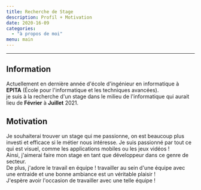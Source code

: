 ```yaml
---
title: Recherche de Stage
description: Profil + Motivation
date: 2020-16-09
categories:
  - "à propos de moi"
menu: main
---
```

***
## Information

Actuellement en dernière année d'école d'ingénieur en informatique à **EPITA** (École pour l'informatique et les techniques avancées).  
je suis à la recherche d'un stage dans le milieu de l'informatique qui aurait lieu de **Février** à **Juillet** 2021.

## Motivation

Je souhaiterai trouver un stage qui me passionne, on est beaucoup plus investi et efficace si le métier nous intéresse.
Je suis passionné par tout ce qui est visuel, comme les applications mobiles ou les jeux vidéos !  
Ainsi, j'aimerai faire mon stage en tant que développeur dans ce genre de secteur.  
De plus, j'adore le travail en équipe ! travailler au sein d'une équipe avec une entraide et une bonne ambiance est un véritable plaisir !  
J'espère avoir l'occasion de travailler avec une telle équipe ! 